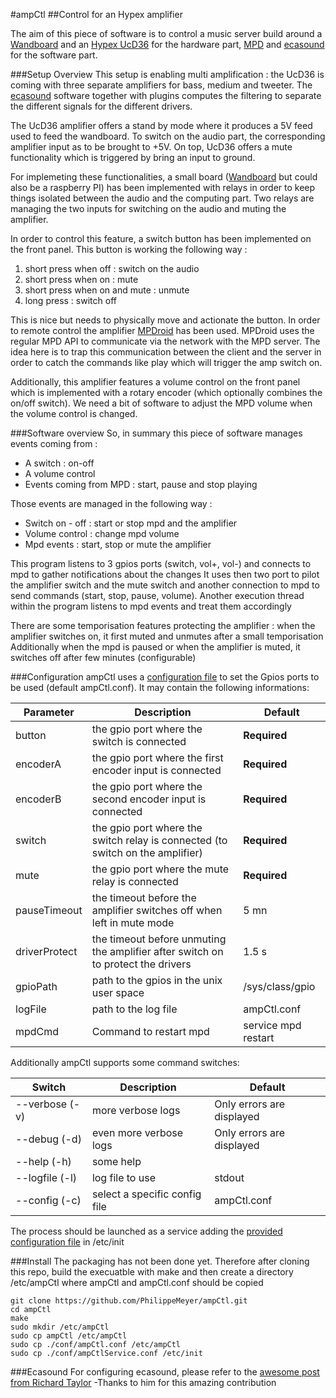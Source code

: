 #ampCtl
##Control for an Hypex amplifier

The aim of this piece of software is to control a music server build around a [Wandboard](http://www.wandboard.org/) and an [Hypex UcD36](http://www.hypex.nl/docs/UcD3xMP_Datasheet.pdf) for the hardware part, [MPD](http://www.musicpd.org/) and [ecasound](http://ecasound.seul.org/ecasound/) for the software part.

###Setup Overview
This setup is enabling multi amplification : the UcD36 is coming with three separate amplifiers for bass, medium and tweeter. 
The [ecasound](http://ecasound.seul.org/ecasound/) software together with plugins computes the filtering to separate the different signals for the different drivers.

The UcD36 amplifier offers a stand by mode where it produces a 5V feed used to feed the wandboard. 
To switch on the audio part, the corresponding amplifier input as to be brought to +5V. 
On top, UcD36 offers a mute functionality which is triggered by bring an input to ground.

For implemeting these functionalities, a small board ([Wandboard](http://www.wandboard.org/) but could also be a raspberry PI) has been implemented with 
relays in order to keep things isolated between the audio and the computing part. 
Two relays are managing the two inputs for switching on the audio and muting the amplifier.

In order to control this feature, a  switch button has been implemented on the front panel. 
This button is working the following way :
  1. short press when off : switch on the audio
  1. short press when on : mute
  1. short press when on and mute : unmute
  1. long press : switch off

This is nice but needs to physically move and actionate the button. 
In order to remote control the amplifier [MPDroid](https://play.google.com/store/apps/details?id=com.namelessdev.mpdroid) has been used. MPDroid uses the regular MPD API to communicate via the network 
with the MPD server. The idea here is to trap this communication between the client and the server in order to catch the 
commands like play which will trigger the amp switch on.

Additionally, this amplifier features a volume control on the front panel which is implemented with a rotary encoder 
(which optionally combines the on/off switch). We need a bit of software to adjust the MPD volume when the volume control 
is changed.

###Software overview
So, in summary this piece of software manages events coming from :
  - A switch : on-off 
  - A volume control
  - Events coming from MPD : start, pause and stop playing
  
Those events are managed in the following way :
  - Switch on - off : start or stop mpd and the amplifier
  - Volume control : change mpd volume
  - Mpd events : start, stop or mute the amplifier
  
This program listens to 3 gpios ports (switch, vol+, vol-) and connects to mpd to gather notifications about the changes
It uses then two port to pilot the amplifier switch and the mute switch and another connection to mpd to send commands
(start, stop, pause, volume).
Another execution thread within the program listens to mpd events and treat them accordingly

There are some temporisation features protecting the amplifier : when the amplifier switches on, it first muted and unmutes after a small temporisation
Additionally when the mpd is paused or when the amplifier is muted, it switches off after few minutes (configurable)

###Configuration
ampCtl uses a [configuration file](https://github.com/PhilippeMeyer/ampCtl/blob/master/conf/ampCtl.conf) to set the Gpios ports to be used (default ampCtl.conf). It may contain the following informations:

Parameter | Description | Default 
--- | --- | ---
button |the gpio port where the switch is connected| **Required**
encoderA |the gpio port where the first encoder input is connected| **Required**
encoderB |the gpio port where the second encoder input is connected| **Required**
switch |the gpio port where the switch relay is connected (to switch on the amplifier)| **Required**
mute |the gpio port where the mute relay is connected| **Required**
pauseTimeout|the timeout before the amplifier switches off when left in mute mode|5 mn
driverProtect |the timeout before unmuting the amplifier after switch on to protect the drivers|1.5 s
gpioPath |path to the gpios in the unix user space|/sys/class/gpio
logFile |path to the log file|ampCtl.conf
mpdCmd |Command to restart mpd|service mpd restart

Additionally ampCtl supports some command switches:

Switch | Description | Default 
--- | --- | ---
--verbose (-v)|more verbose logs|Only errors are displayed
--debug (-d)|even more verbose logs|Only errors are displayed
--help (-h)|some help|
--logfile (-l)|log file to use|stdout
--config (-c)|select a specific config file|ampCtl.conf

The process should be launched as a service adding the [provided configuration file](https://github.com/PhilippeMeyer/ampCtl/blob/master/conf/ampCtlService.conf) in /etc/init

###Install
The packaging has not been done yet. Therefore after cloning this repo, build the execuatble with make and then create a directory /etc/ampCtl where ampCtl and ampCtl.conf should be copied
```shell
git clone https://github.com/PhilippeMeyer/ampCtl.git
cd ampCtl
make
sudo mkdir /etc/ampCtl
sudo cp ampCtl /etc/ampCtl
sudo cp ./conf/ampCtl.conf /etc/ampCtl
sudo cp ./conf/ampCtlService.conf /etc/init
```
###Ecasound
For configuring ecasound, please refer to the [awesome post from Richard Taylor](http://rtaylor.sites.tru.ca/2013/06/25/digital-crossovereq-with-open-source-software-howto/) -Thanks to him for this amazing contribution
